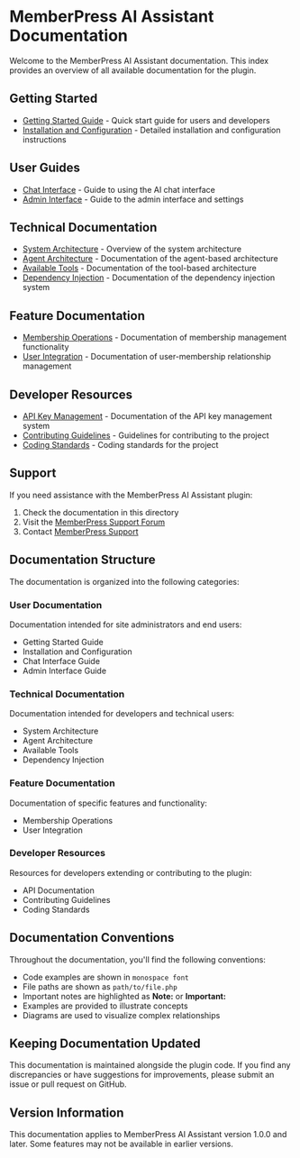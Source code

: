 # MemberPress AI Assistant Documentation

Welcome to the MemberPress AI Assistant documentation. This index provides an overview of all available documentation for the plugin.

## Getting Started

- [Getting Started Guide](getting-started.md) - Quick start guide for users and developers
- [Installation and Configuration](installation-configuration.md) - Detailed installation and configuration instructions

## User Guides

- [Chat Interface](chat-interface.md) - Guide to using the AI chat interface
- [Admin Interface](admin-interface.md) - Guide to the admin interface and settings

## Technical Documentation

- [System Architecture](system-architecture.md) - Overview of the system architecture
- [Agent Architecture](agent-architecture.md) - Documentation of the agent-based architecture
- [Available Tools](available-tools.md) - Documentation of the tool-based architecture
- [Dependency Injection](dependency-injection.md) - Documentation of the dependency injection system

## Feature Documentation

- [Membership Operations](membership-operations.md) - Documentation of membership management functionality
- [User Integration](user-integration.md) - Documentation of user-membership relationship management

## Developer Resources

- [API Key Management](api-key-management.md) - Documentation of the API key management system
- [Contributing Guidelines](../CONTRIBUTING.md) - Guidelines for contributing to the project
- [Coding Standards](../CODING_STANDARDS.md) - Coding standards for the project

## Support

If you need assistance with the MemberPress AI Assistant plugin:

1. Check the documentation in this directory
2. Visit the [MemberPress Support Forum](https://memberpress.com/support/)
3. Contact [MemberPress Support](mailto:support@memberpress.com)

## Documentation Structure

The documentation is organized into the following categories:

### User Documentation

Documentation intended for site administrators and end users:

- Getting Started Guide
- Installation and Configuration
- Chat Interface Guide
- Admin Interface Guide

### Technical Documentation

Documentation intended for developers and technical users:

- System Architecture
- Agent Architecture
- Available Tools
- Dependency Injection

### Feature Documentation

Documentation of specific features and functionality:

- Membership Operations
- User Integration

### Developer Resources

Resources for developers extending or contributing to the plugin:

- API Documentation
- Contributing Guidelines
- Coding Standards

## Documentation Conventions

Throughout the documentation, you'll find the following conventions:

- Code examples are shown in `monospace font`
- File paths are shown as `path/to/file.php`
- Important notes are highlighted as **Note:** or **Important:**
- Examples are provided to illustrate concepts
- Diagrams are used to visualize complex relationships

## Keeping Documentation Updated

This documentation is maintained alongside the plugin code. If you find any discrepancies or have suggestions for improvements, please submit an issue or pull request on GitHub.

## Version Information

This documentation applies to MemberPress AI Assistant version 1.0.0 and later. Some features may not be available in earlier versions.